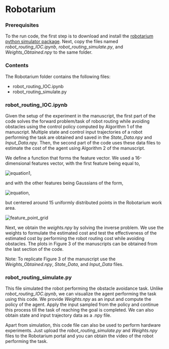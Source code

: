 # Robotarium 
### Prerequisites
To the run code, the first step is to download and install the [robotarium python simulator package](https://github.com/robotarium/robotarium_python_simulator). Next, copy the files named *robot_routing_IOC.ipynb*, *robot_routing_simulate.py*, and *Weights_Obtained.npy* to the same folder.
### Contents 
The Robotarium folder contains the following files:
- robot_routing_IOC.ipynb
- robot_routing_simulate.py

### robot_routing_IOC.ipynb

Given the setup of the experiment in the manuscript, the first part of the code solves the forward problem/task of robot routing while avoiding obstacles using the control policy computed by Algorithm 1 of the manuscript. Multiple state and control input trajectories of a robot performing the task are obtained and saved in the *State_Data.npy* and *Input_Data.npy*. Then, the second part of the code uses these data files to estimate the cost of the agent using Algorithm 2 of the manuscript. 

We define a function that forms the feature vector. We used a 16-dimensional features vector, with the first feature being equal to, 

![equation1](https://latex.codecogs.com/png.image?%5Cdpi%7B110%7D%5Cbg%7Bwhite%7D(%5Cmathbf%7Bx%7D_%7Bk%7D-%5Cmathbf%7Bx%7D_%7Bd%7D)%5E%7B2%7D),

and with the other features being Gaussians of the form,

![equation](https://latex.codecogs.com/png.image?\large&space;\dpi{110}\bg{white}g_{i}(\mathbf{x}_{k}):=\frac{1}{\sqrt{{(2\pi)^{2}\det(\mathbf{\Sigma}_o)}}}\exp\left(-\frac{1}{2}(\mathbf{x}_{k}-\mathbf{o}_{i})^\top\mathbf{\Sigma}_o^{-1}(\mathbf{x}_{k}-\mathbf{o}_{i})\right)),

but centered around 15 uniformly distributed points in the Robotarium work area.


![feature_point_grid](https://github.com/GIOVRUSSO/Control-Group-Code/assets/62793703/d50ee3e0-3e3b-4595-b5fc-a3305e843b08)


Next, we obtain the *weights.npy* by solving the inverse problem. We use the weights to formulate the estimated cost and test the effectiveness of the estimated cost by performing the robot routing cost while avoiding obstacles. The plots in Figure 3 of the manuscripts can be obtained from the last section of the code.

Note: To replicate Figure 3 of the manuscript use the *Weights_Obtained.npy*, *State_Data*, and *Input_Data* files.

### robot_routing_simulate.py

This file simulated the robot performing the obstacle avoidance task. Unlike *robot_routing_IOC.ipynb*, we can visualize the agent performing the task using this code. We provide *Weights.npy* as an input and compute the policy of the agent. Apply the input sampled from the policy and continue this process till the task of reaching the goal is completed. We can also obtain state and input trajectory data as a .npy file. 

Apart from simulation, this code file can also be used to perform hardware experiments. Just upload the *robot_routing_simulate.py* and *Weights.npy* files to the Robotarium portal and you can obtain the video of the robot performing the task.
